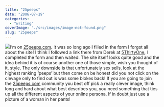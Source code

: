 ```yaml
---
title: "25peeps"
date: "2006-07-19"
categories: 
  - "writing"
coverImage: "./src/images/image-not-found.png"
slug: "25peeps"
---
```


[![](/images/193203315_6fa3c782d0_m.jpg)](http://flickr.com/photos/70011121@N00/193203315 "25peeps")I’m on [25peeps.com](http://www.25peeps.com/r/1192). It was so long ago I filled in the form I forgot all about the site! I think I followed a link there from Derek at [5ThirtyOne](http://www.5thirtyone.com), I completed the form and then waited. The site itself looks quite good and the idea behind it is of course another one of those simple, wish you thought of it, style. The only downside is that unfortunately sex sells, look at the highest ranking ‘peeps’ but then come on be honest did you not click on the clevage only to find out is was some blokes back! If you are going to join the [25peeps.com](http://www.25peeps.com/r/1192) community you best off pick a really clever image, think long and hard about what best describes you, you need something that ties up all the different aspects of your online persona. If in doubt just use a picture of a woman in her pants!
